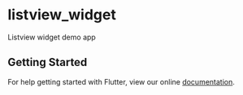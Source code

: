 # listview_widget

Listview widget demo app

## Getting Started

For help getting started with Flutter, view our online
[documentation](https://flutter.io/).
